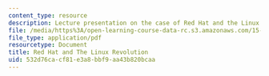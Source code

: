 ```yaml
---
content_type: resource
description: Lecture presentation on the case of Red Hat and the Linux revolution.
file: /media/https%3A/open-learning-course-data-rc.s3.amazonaws.com/15-912-technology-strategy-fall-2008/532d76cacf81e3a8bbf9aa43b820bcaa_lec_12.pdf
file_type: application/pdf
resourcetype: Document
title: Red Hat and The Linux Revolution
uid: 532d76ca-cf81-e3a8-bbf9-aa43b820bcaa
---
```

